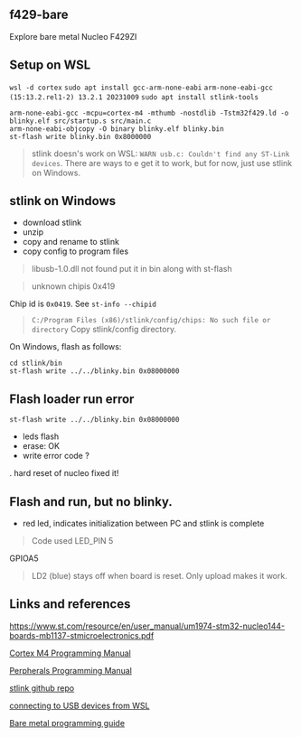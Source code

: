 ## f429-bare
Explore bare metal Nucleo F429ZI

## Setup on WSL
``wsl -d cortex``
``sudo apt install gcc-arm-none-eabi``
``arm-none-eabi-gcc (15:13.2.rel1-2) 13.2.1 20231009``
``sudo apt install stlink-tools``

```
arm-none-eabi-gcc -mcpu=cortex-m4 -mthumb -nostdlib -Tstm32f429.ld -o blinky.elf src/startup.s src/main.c
arm-none-eabi-objcopy -O binary blinky.elf blinky.bin
st-flash write blinky.bin 0x8000000
```

> stlink doesn's work on WSL: ``WARN usb.c: Couldn't find any ST-Link devices``.
> There are ways to e get it to work, but for now,
> just use stlink on Windows.

## stlink on Windows
- download stlink
- unzip
- copy and rename to stlink
- copy config to program files

> libusb-1.0.dll not found
> put it in bin along with st-flash

> unknown chipis 0x419

Chip id is ``0x0419``. See ``st-info --chipid``

>``C:/Program Files (x86)/stlink/config/chips: No such file or directory``
> Copy stlink/config directory.

On Windows, flash as follows:
```
cd stlink/bin
st-flash write ../../blinky.bin 0x08000000
```

## Flash loader run error
``st-flash write ../../blinky.bin 0x08000000``

- leds flash
- erase: OK
- write error code ?

. hard reset of nucleo fixed it!

## Flash and run, but no blinky.
- red led, indicates initialization between PC and stlink is complete

> Code used LED_PIN 5

GPIOA5

> LD2 (blue) stays off when board is reset. Only upload makes it work.

## Links and references
https://www.st.com/resource/en/user_manual/um1974-stm32-nucleo144-boards-mb1137-stmicroelectronics.pdf

[Cortex M4 Programming Manual](https://www.st.com/resource/en/programming_manual/pm0214-stm32-cortexm4-mcus-and-mpus-programming-manual-stmicroelectronics.pdf)

[Perpherals Programming Manual](https://www.st.com/resource/en/reference_manual/dm00031020-stm32f405-415-stm32f407-417-stm32f427-437-and-stm32f429-439-advanced-arm-based-32-bit-mcus-stmicroelectronics.pdf)

[stlink github repo](https://github.com/stlink-org/stlink)

[connecting to USB devices from WSL](https://devblogs.microsoft.com/commandline/connecting-usb-devices-to-wsl/)

[Bare metal programming guide](https://github.com/cpq/bare-metal-programming-guide)
